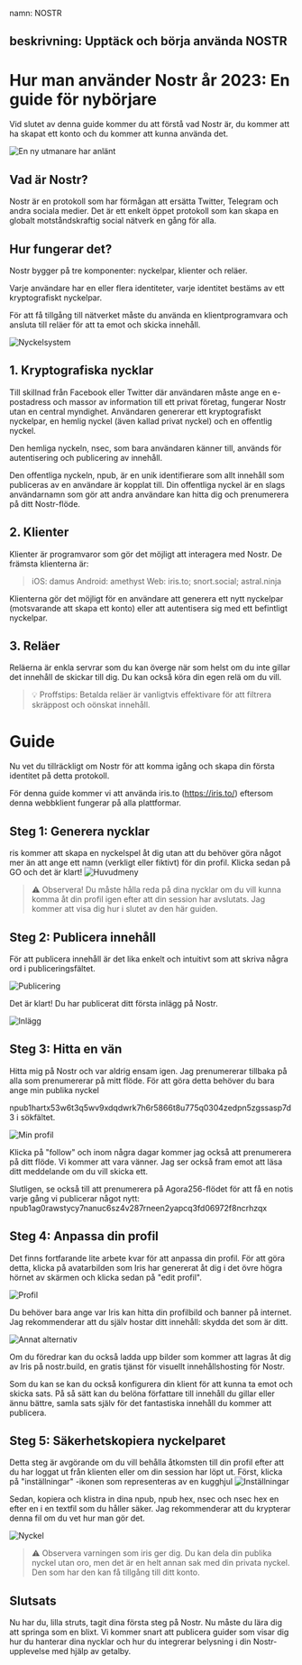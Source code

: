 namn: NOSTR

beskrivning: Upptäck och börja använda NOSTR
---

# Hur man använder Nostr år 2023: En guide för nybörjare

Vid slutet av denna guide kommer du att förstå vad Nostr är, du kommer att ha skapat ett konto och du kommer att kunna använda det.

![En ny utmanare har anlänt](assets/1.jpeg)

## Vad är Nostr?

Nostr är en protokoll som har förmågan att ersätta Twitter, Telegram och andra sociala medier. Det är ett enkelt öppet protokoll som kan skapa en globalt motståndskraftig social nätverk en gång för alla.

## Hur fungerar det?

Nostr bygger på tre komponenter: nyckelpar, klienter och reläer.

Varje användare har en eller flera identiteter, varje identitet bestäms av ett kryptografiskt nyckelpar.

För att få tillgång till nätverket måste du använda en klientprogramvara och ansluta till reläer för att ta emot och skicka innehåll.

![Nyckelsystem](assets/2.jpeg)

## 1. Kryptografiska nycklar

Till skillnad från Facebook eller Twitter där användaren måste ange en e-postadress och massor av information till ett privat företag, fungerar Nostr utan en central myndighet. Användaren genererar ett kryptografiskt nyckelpar, en hemlig nyckel (även kallad privat nyckel) och en offentlig nyckel.

Den hemliga nyckeln, nsec, som bara användaren känner till, används för autentisering och publicering av innehåll.

Den offentliga nyckeln, npub, är en unik identifierare som allt innehåll som publiceras av en användare är kopplat till. Din offentliga nyckel är en slags användarnamn som gör att andra användare kan hitta dig och prenumerera på ditt Nostr-flöde.

## 2. Klienter

Klienter är programvaror som gör det möjligt att interagera med Nostr. De främsta klienterna är:

> iOS: damus
> Android: amethyst
> Web: iris.to; snort.social; astral.ninja

Klienterna gör det möjligt för en användare att generera ett nytt nyckelpar (motsvarande att skapa ett konto) eller att autentisera sig med ett befintligt nyckelpar.

## 3. Reläer

Reläerna är enkla servrar som du kan överge när som helst om du inte gillar det innehåll de skickar till dig. Du kan också köra din egen relä om du vill.

> 💡 Proffstips: Betalda reläer är vanligtvis effektivare för att filtrera skräppost och oönskat innehåll.

# Guide

Nu vet du tillräckligt om Nostr för att komma igång och skapa din första identitet på detta protokoll.

För denna guide kommer vi att använda iris.to (https://iris.to/) eftersom denna webbklient fungerar på alla plattformar.

## Steg 1: Generera nycklar
ris kommer att skapa en nyckelspel åt dig utan att du behöver göra något mer än att ange ett namn (verkligt eller fiktivt) för din profil. Klicka sedan på GO och det är klart!
![Huvudmeny](assets/3.jpeg)

> ⚠️ Observera! Du måste hålla reda på dina nycklar om du vill kunna komma åt din profil igen efter att din session har avslutats. Jag kommer att visa dig hur i slutet av den här guiden.

## Steg 2: Publicera innehåll

För att publicera innehåll är det lika enkelt och intuitivt som att skriva några ord i publiceringsfältet.

![Publicering](assets/4.jpeg)

Det är klart! Du har publicerat ditt första inlägg på Nostr.

![Inlägg](assets/5.jpeg)

## Steg 3: Hitta en vän

Hitta mig på Nostr och var aldrig ensam igen. Jag prenumererar tillbaka på alla som prenumererar på mitt flöde. För att göra detta behöver du bara ange min publika nyckel

npub1hartx53w6t3q5wv9xdqdwrk7h6r5866t8u775q0304zedpn5zgssasp7d3 i sökfältet.

![Min profil](assets/6.jpeg)

Klicka på "follow" och inom några dagar kommer jag också att prenumerera på ditt flöde. Vi kommer att vara vänner. Jag ser också fram emot att läsa ditt meddelande om du vill skicka ett.

Slutligen, se också till att prenumerera på Agora256-flödet för att få en notis varje gång vi publicerar något nytt: npub1ag0rawstycy7nanuc6sz4v287rneen2yapcq3fd06972f8ncrhzqx

## Steg 4: Anpassa din profil

Det finns fortfarande lite arbete kvar för att anpassa din profil. För att göra detta, klicka på avatarbilden som Iris har genererat åt dig i det övre högra hörnet av skärmen och klicka sedan på "edit profil".

![Profil](assets/7.jpeg)

Du behöver bara ange var Iris kan hitta din profilbild och banner på internet. Jag rekommenderar att du själv hostar ditt innehåll: skydda det som är ditt.

![Annat alternativ](assets/8.jpeg)

Om du föredrar kan du också ladda upp bilder som kommer att lagras åt dig av Iris på nostr.build, en gratis tjänst för visuellt innehållshosting för Nostr.

Som du kan se kan du också konfigurera din klient för att kunna ta emot och skicka sats. På så sätt kan du belöna författare till innehåll du gillar eller ännu bättre, samla sats själv för det fantastiska innehåll du kommer att publicera.

## Steg 5: Säkerhetskopiera nyckelparet

Detta steg är avgörande om du vill behålla åtkomsten till din profil efter att du har loggat ut från klienten eller om din session har löpt ut.
Först, klicka på "inställningar" -ikonen som representeras av en kugghjul
![Inställningar](assets/9.jpeg)

Sedan, kopiera och klistra in dina npub, npub hex, nsec och nsec hex en efter en i en textfil som du håller säker. Jag rekommenderar att du krypterar denna fil om du vet hur man gör det.

![Nyckel](assets/10.jpeg)

> ⚠️ Observera varningen som iris ger dig. Du kan dela din publika nyckel utan oro, men det är en helt annan sak med din privata nyckel. Den som har den kan få tillgång till ditt konto.

## Slutsats

Nu har du, lilla struts, tagit dina första steg på Nostr. Nu måste du lära dig att springa som en blixt. Vi kommer snart att publicera guider som visar dig hur du hanterar dina nycklar och hur du integrerar belysning i din Nostr-upplevelse med hjälp av getalby.